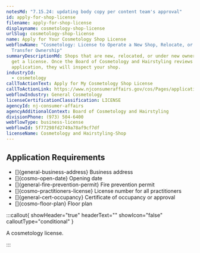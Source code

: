 ```yaml
---
notesMd: "7.15.24: updating body copy per content team's approval"
id: apply-for-shop-license
filename: apply-for-shop-license
displayname: cosmetology-shop-license
urlSlug: cosmetology-shop-license
name: Apply for Your Cosmetology Shop License
webflowName: "Cosmetology: License to Operate a New Shop, Relocate, or to
  Transfer Ownership"
summaryDescriptionMd: Shops that are new, relocated, or under new ownership must
  get a license. Once the Board of Cosmetology and Hairstyling reviews your
  application, they will inspect your shop.
industryId:
  - cosmetology
callToActionText: Apply for My Cosmetology Shop License
callToActionLink: https://www.njconsumeraffairs.gov/cos/Pages/applications.aspx
webflowIndustry: General Cosmetology
licenseCertificationClassification: LICENSE
agencyId: nj-consumer-affairs
agencyAdditionalContext: Board of Cosmetology and Hairstyling
divisionPhone: (973) 504-6400
webflowType: business-license
webflowId: 5f77298fd2749a78af9cf7df
licenseName: Cosmetology and Hairstyling-Shop
---
```

## Application Requirements

* \[]{general-business-address} Business address
* \[]{cosmo-open-date} Opening date
* \[]{general-fire-prevention-permit} Fire prevention permit
* \[]{cosmo-practitioners-license} License number for all practitioners
* \[]{general-cert-occupancy} Certificate of occupancy or approval
* \[]{cosmo-floor-plan} Floor plan

:::callout{ showHeader="true" headerText="" showIcon="false" calloutType="conditional" }

A cosmetology license.

:::
